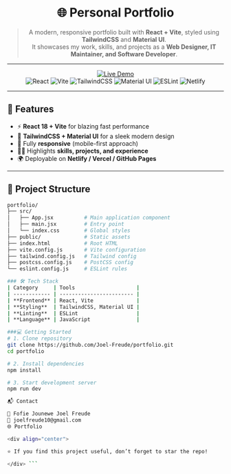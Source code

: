 <div align="center">

# 🌐 Personal Portfolio  

> A modern, responsive portfolio built with **React + Vite**, styled using **TailwindCSS** and **Material UI**.  
> It showcases my work, skills, and projects as a **Web Designer, IT Maintainer, and Software Developer**.  

---

[![Live Demo](https://img.shields.io/badge/🔗%20Live%20Demo-000?style=for-the-badge&logo=vercel&logoColor=white)](https://joel-freude.github.io/portfolio)  
![React](https://img.shields.io/badge/React-20232A?style=flat-square&logo=react&logoColor=61DAFB)
![Vite](https://img.shields.io/badge/Vite-646CFF?style=flat-square&logo=vite&logoColor=white)
![TailwindCSS](https://img.shields.io/badge/TailwindCSS-38B2AC?style=flat-square&logo=tailwind-css&logoColor=white)
![Material UI](https://img.shields.io/badge/MUI-007FFF?style=flat-square&logo=mui&logoColor=white)
![ESLint](https://img.shields.io/badge/ESLint-4B32C3?style=flat-square&logo=eslint&logoColor=white)
![Netlify](https://img.shields.io/badge/Netlify-00C7B7?style=flat-square&logo=netlify&logoColor=white)

</div>

---

## 🚀 Features
- ⚡ **React 18 + Vite** for blazing fast performance  
- 🎨 **TailwindCSS + Material UI** for a sleek modern design  
- 📱 Fully **responsive** (mobile-first approach)  
- 🧑‍💻 Highlights **skills, projects, and experience**  
- 🌍 Deployable on **Netlify / Vercel / GitHub Pages**  

---

## 📂 Project Structure
```bash
portfolio/
├── src/
│   ├── App.jsx          # Main application component
│   ├── main.jsx         # Entry point
│   └── index.css        # Global styles
├── public/              # Static assets
├── index.html           # Root HTML
├── vite.config.js       # Vite configuration
├── tailwind.config.js   # Tailwind config
├── postcss.config.js    # PostCSS config
└── eslint.config.js     # ESLint rules

### 🛠️ Tech Stack
| Category     | Tools                    |
| ------------ | ------------------------ |
| **Frontend** | React, Vite              |
| **Styling**  | TailwindCSS, Material UI |
| **Linting**  | ESLint                   |
| **Language** | JavaScript               |

###💻 Getting Started
# 1. Clone repository
git clone https://github.com/Joel-Freude/portfolio.git
cd portfolio

# 2. Install dependencies
npm install

# 3. Start development server
npm run dev

📬 Contact

👤 Fofie Jounewe Joel Freude
📧 joelfreude10@gmail.com
🌐 Portfolio

<div align="center">

⭐ If you find this project useful, don’t forget to star the repo!

</div> ```

